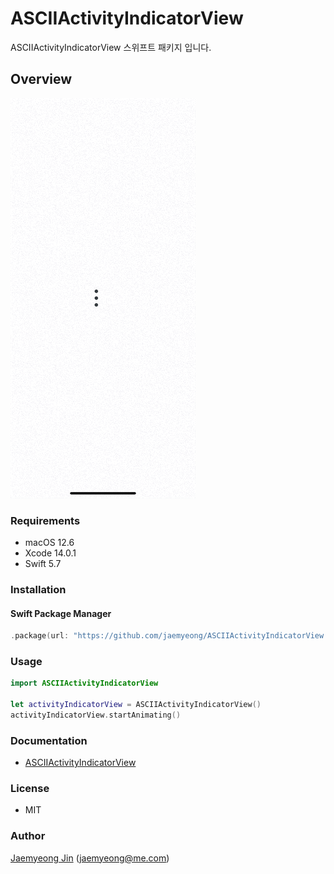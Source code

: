 # ASCIIActivityIndicatorView

ASCIIActivityIndicatorView 스위프트 패키지 입니다.

## Overview

![](https://raw.githubusercontent.com/jaemyeong/ASCIIActivityIndicatorView/gh-pages/assets/images/preview.gif)

### Requirements

- macOS 12.6
- Xcode 14.0.1
- Swift 5.7

### Installation

#### Swift Package Manager

```swift
.package(url: "https://github.com/jaemyeong/ASCIIActivityIndicatorView.git", .upToNextMajor(from: "0.1.3"))
```

### Usage

```swift
import ASCIIActivityIndicatorView

let activityIndicatorView = ASCIIActivityIndicatorView()
activityIndicatorView.startAnimating()
```

### Documentation

- [ASCIIActivityIndicatorView](https://ascii-activity-indicator-view.jaemyeong.com/docs/documentation/asciiactivityindicatorview/)

### License

- MIT

### Author

[Jaemyeong Jin](https://github.com/jaemyeong) ([jaemyeong@me.com](mailto:jaemyeong@me.com))

